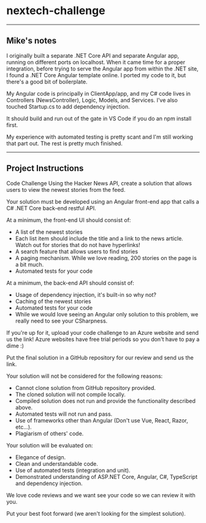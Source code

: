 # nextech-challenge

---

Mike's notes
-

I originally built a separate .NET Core API and separate Angular app, running on different ports on localhost.  When it came time for a proper integration, before trying to serve the Angular app from within the .NET site, I found a .NET Core Angular template online.  I ported my code to it, but there's a good bit of boilerplate.

My Angular code is principally in ClientApp/app, and my C# code lives in Controllers (NewsController), Logic, Models, and Services.  I've also touched Startup.cs to add dependency injection.

It should build and run out of the gate in VS Code if you do an npm install first.

My experience with automated testing is pretty scant and I'm still working that part out.  The rest is pretty much finished.

---

Project Instructions
-

Code Challenge
Using the Hacker News API, create a solution that allows users to view the newest stories from the feed.

Your solution must be developed using an Angular front-end app that calls a C# .NET Core back-end restful API.

At a minimum, the front-end UI should consist of:

- A list of the newest stories
- Each list item should include the title and a link to the news article. Watch out for stories that do not have hyperlinks!
- A search feature that allows users to find stories
- A paging mechanism. While we love reading, 200 stories on the page is a bit much.
- Automated tests for your code

At a minimum, the back-end API should consist of:

- Usage of dependency injection, it's built-in so why not?
- Caching of the newest stories
- Automated tests for your code
- While we would love seeing an Angular only solution to this problem, we really need to see your CSharpness.

If you're up for it, upload your code challenge to an Azure website and send us the link! Azure websites have free trial periods so you don't have to pay a dime :)

Put the final solution in a GitHub repository for our review and send us the link.

Your solution will not be considered for the following reasons:

- Cannot clone solution from GitHub repository provided.
- The cloned solution will not compile locally.
- Compiled solution does not run and provide the functionality described above.
- Automated tests will not run and pass.
- Use of frameworks other than Angular (Don't use Vue, React, Razor, etc...).
- Plagiarism of others' code.

Your solution will be evaluated on:

- Elegance of design.
- Clean and understandable code.
- Use of automated tests (integration and unit).
- Demonstrated understanding of ASP.NET Core, Angular, C#, TypeScript and dependency injection.

We love code reviews and we want see your code so we can review it with you.

Put your best foot forward (we aren't looking for the simplest solution).


